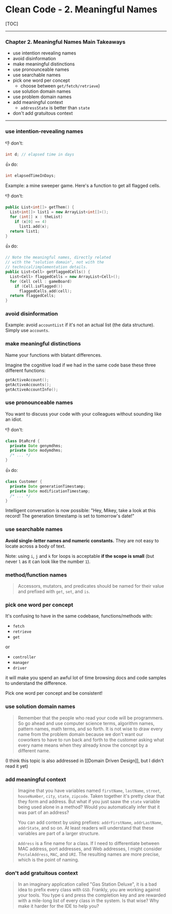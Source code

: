 # Clean Code - 2. Meaningful Names

[TOC]

---

### Chapter 2. Meaningful Names Main Takeaways

- use intention revealing names
- avoid disinformation
- make meaningful distinctions
- use pronounceable names
- use searchable names
- pick one word per concept
    - choose between `get/fetch/retrieve`)
- use solution domain names
- use problem domain names
- add meaningful context
    - `addressState` is better than `state`
- don't add gratuitous context


---

### use intention-revealing names

👎 don't:
```c
int d; // elapsed time in days
```

👍 do:
```c
int elapsedTimeInDays;
```

Example: a mine sweeper game. Here's a function to get all flagged cells.

👎 don't:
```cpp
public List<int[]> getThem() {
  List<int[]> list1 = new ArrayList<int[]>();
  for (int[] x : theList)
    if (x[0] == 4)
      list1.add(x);
  return list1;
}
```

👍 do:
```cpp
// Note the meaningful names, directly related
// with the "solution domain", not with the
// technical/implementation details.
public List<Cell> getFlaggedCells() {
  List<Cell> flaggedCells = new ArrayList<Cell>();
  for (Cell cell : gameBoard)
    if (Cell.isFlagged())
      flaggedCells.add(cell);
  return flaggedCells;
}
```


### avoid disinformation

Example: avoid `accountList` if it's not an actual list (the data structure). Simply use `accounts`.


### make meaningful distinctions

Name your functions with blatant differences.

Imagine the cognitive load if we had in the same code base these three different functions:

```c
getActiveAccount();
getActiveAccounts();
getActiveAccountInfo();
```

### use pronounceable names

You want to discuss your code with your colleagues without sounding like an idiot.

👎 don't:
```java
class DtaRcrd {
  private Date genymdhms;
  private Date modymdhms;
  /* ... */
}
```

👍 do:
```java
class Customer {
  private Date generationTimestamp;
  private Date modificationTimestamp;
  /* ... */
}
```

Intelligent conversation is now possible: "Hey, Mikey, take a look at this record! The generation timestamp is set to tomorrow's date!"

### use searchable names

**Avoid single-letter names and numeric constants.** They are not easy to locate across a body of text.

Note: using `i`, `j` and `k` for loops is acceptable **if the scope is small** (but never `l` as it can look like the number `1`).


### method/function names

> Accessors, mutators, and predicates should be named for their value and prefixed with `get`, `set`, and `is`.


### pick one word per concept

It's confusing to have in the same codebase, functions/methods with:

- `fetch`
- `retrieve`
- `get`

or

- `controller`
- `manager`
- `driver`

it will make you spend an awful lot of time browsing docs and code samples to understand the difference.

Pick one word per concept and be consistent!


### use solution domain names

> Remember that the people who read your code will be programmers. So go ahead and use computer science terms, algorithm names, pattern names, math terms, and so forth. It is not wise to draw every name from the problem domain because we don't want our coworkers to have to run back and forth to the customer asking what every name means when they already know the concept by a different name.

(I think this topic is also addressed in [[Domain Driven Design]], but I didn't read it yet)


### add meaningful context

> Imagine that you have variables named `firstName`, `lastName`, `street`, `houseNumber`, `city`, `state`, `zipcode`. Taken together it's pretty clear that they form and address. But what if you just saaw the `state` variable being used alone in a method? Would you automatically infer that it was part of an address?
> 
> You can add context by using prefixes: `addrFirstName`, `addrLastName`, `addrState`, and so on. At least readers will understand that these variables are part of a larger structure.

> `Address` is a fine name for a class. If I need to differentiate between MAC address, port addresses, and Web addresses, I might consider `PostalAddress`, `MAC`, and `URI`. The resulting names are more precise, which is the point of naming.


### don't add gratuitous context

> In an imaginary application called "Gas Station Deluxe", it is a bad idea to prefix every class with `GSD`. Frankly, you are working against your tools. You type `G` and press the completion key and are rewarded with a mile-long list of every class in the system. Is that wise? Why make it harder for the IDE to help you?


